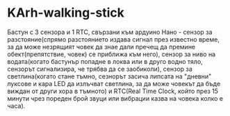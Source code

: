 # KArh-walking-stick
Бастун с 3 сензора и 1 RTC, свързани към ардуино Нано - сензор за разстояние(спрямо разстоянието издава сигнал през известно време, за да може незрящият човек да знае дали пречещ да премине обект(препятствие, човек) се приближа към него), сензор за ниво на водата(когато бастунър попадне в локва или в друго водно тяло, сензорът сигнализира, че трябва да се заобиколи), сензор за светлина(когато стане тъмно, сезнорът засича липсата на "дневни" луксове и кара LED да излъчват светлина, за да може човекът да бъде виждан от други хора в тъмното) и RTC(Real Time Clock, който през 15 минути чрез пореден брой звуци или вибрации казва на човека колко е часа).
